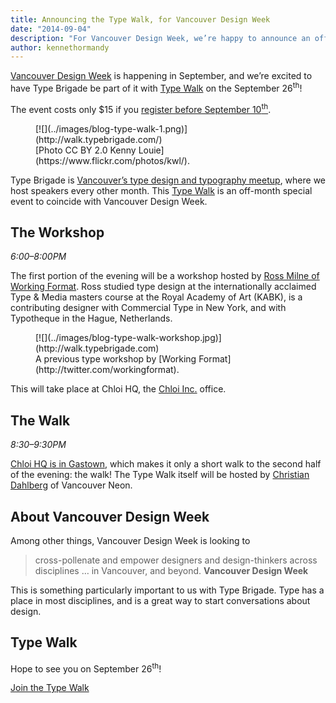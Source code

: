 ```yaml
---
title: Announcing the Type Walk, for Vancouver Design Week
date: "2014-09-04"
description: "For Vancouver Design Week, we’re happy to announce an off-month special event: Type Walk."
author: kennethormandy
---
```


[Vancouver Design Week](http://vancouverdesignwk.com) is happening in September, and we’re excited to have Type Brigade be part of it with [Type Walk](http://walk.typebrigade.com/) on the September 26<sup>th</sup>!

The event costs only \$15 if you [register before September 10<sup>th</sup>](http://walk.typebrigade.com/).

<figure class="figure figure--breakout">
[![](../images/blog-type-walk-1.png)](http://walk.typebrigade.com/)
<figcaption>[Photo CC BY 2.0 Kenny Louie](https://www.flickr.com/photos/kwl/).</figcaption>
</figure>

Type Brigade is [Vancouver’s type design and typography meetup](http://meetup.com/typebrigade), where we host speakers every other month. This [Type Walk](http://walk.typebrigade.com) is an off-month special event to coincide with Vancouver Design Week.

## The Workshop

_6:00–8:00PM_

The first portion of the evening will be a workshop hosted by [Ross Milne of Working Format](http://workingformat.com). Ross studied type design at the internationally acclaimed Type & Media masters course at the Royal Academy of Art (KABK), is a contributing designer with Commercial Type in New York, and with Typotheque in the Hague, Netherlands.

<figure class="figure">
[![](../images/blog-type-walk-workshop.jpg)](http://walk.typebrigade.com)
<figcaption>A previous type workshop by [Working Format](http://twitter.com/workingformat).</figcaption>
</figure>

This will take place at Chloi HQ, the [Chloi Inc.](http://chloi.io) office.

## The Walk

_8:30–9:30PM_

[Chloi HQ is in Gastown](https://www.google.ca/maps/place/55+E+Cordova+St,+Vancouver,+BC+V6A+1K3/@49.2824697,-123.1034229,17z), which makes it only a short walk to the second half of the evening: the walk! The Type Walk itself will be hosted by [Christian Dahlberg](http://christiandahlberg.com/) of Vancouver Neon.

## About Vancouver Design Week

Among other things, Vancouver Design Week is looking to

> cross-pollenate and empower designers and design-thinkers across disciplines … in Vancouver, and beyond.
> **Vancouver Design Week**

This is something particularly important to us with Type Brigade. Type has a place in most disciplines, and is a great way to start conversations about design.

## Type Walk

Hope to see you on September 26<sup>th</sup>!

<a href="http://walk.typebrigade.com" class="button button--small">Join the Type Walk</a>
